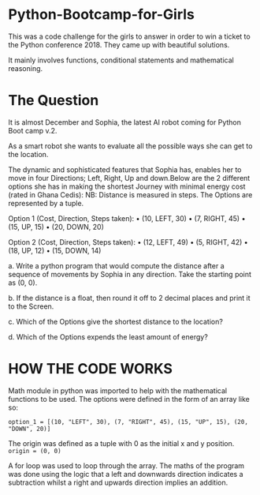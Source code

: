 # Python-Bootcamp-for-Girls

This was a code challenge for the girls to answer in order to win a ticket to the Python conference 2018.
They came up with beautiful solutions.

It mainly involves functions, conditional statements and mathematical reasoning.

# The Question
It is almost December and Sophia, the latest AI robot coming for Python Boot camp v.2.

As a smart robot she wants to evaluate all the possible ways she can get to the location.

The dynamic and sophisticated features that Sophia has, enables her to move in four Directions;
Left, Right, Up and down.Below are the 2 different options she has in making the shortest Journey with minimal energy cost (rated in Ghana Cedis):
NB: Distance is measured in steps. 
The Options are represented by a tuple.

Option 1 (Cost, Direction, Steps taken):
 •	(10, LEFT, 30)
 •	(7, RIGHT, 45)
 •	(15, UP, 15)
 •	(20, DOWN, 20)
 
 Option 2 (Cost, Direction, Steps taken):
 •	(12, LEFT, 49)
 •	(5, RIGHT, 42)
 •	(18, UP, 12)
 •	(15, DOWN, 14)
 
a.	Write a python program that would compute the distance after a sequence
    of movements by Sophia in any direction. Take the starting point as (0, 0).
    
 b.	 If the distance is a float, then round it off to 2 decimal places and print it to the Screen.
 
 c.	Which of the Options give the shortest distance to the location?
 
 d.	Which of the Options expends the least amount of energy?

# HOW THE CODE WORKS
Math module in python was imported to help with the mathematical functions to be used.
The options were defined in the form of an array like so:

```
option_1 = [(10, "LEFT", 30), (7, "RIGHT", 45), (15, "UP", 15), (20, "DOWN", 20)]
```

The origin was defined as a tuple with 0 as the initial x and y position.
`origin = (0, 0)`

A for loop was used to loop through the array. The maths of the program was done using the logic that a left and downwards direction indicates a subtraction whilst a right and upwards direction implies an addition.



